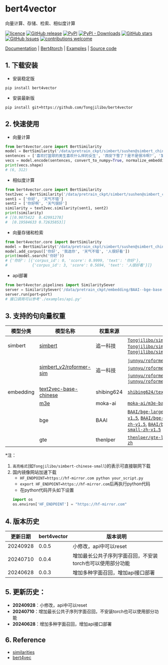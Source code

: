 # bert4vector
向量计算、存储、检索、相似度计算


[![licence](https://img.shields.io/github/license/Tongjilibo/bert4vector.svg?maxAge=3600)](https://github.com/Tongjilibo/bert4vector/blob/master/LICENSE) 
[![GitHub release](https://img.shields.io/github/release/Tongjilibo/bert4vector.svg?maxAge=3600)](https://github.com/Tongjilibo/bert4vector/releases) 
[![PyPI](https://img.shields.io/pypi/v/bert4vector?label=pypi%20package)](https://pypi.org/project/bert4vector/) 
[![PyPI - Downloads](https://img.shields.io/pypi/dm/bert4vector)](https://pypistats.org/packages/bert4vector)
[![GitHub stars](https://img.shields.io/github/stars/Tongjilibo/bert4vector?style=social)](https://github.com/Tongjilibo/bert4vector)
[![GitHub Issues](https://img.shields.io/github/issues/Tongjilibo/bert4vector.svg)](https://github.com/Tongjilibo/bert4vector/issues)
[![contributions welcome](https://img.shields.io/badge/contributions-welcome-brightgreen.svg?style=flat)](https://github.com/Tongjilibo/bert4vector/issues)

[Documentation](https://bert4vector.readthedocs.io) |
[Bert4torch](https://github.com/Tongjilibo/bert4torch) |
[Examples](https://github.com/Tongjilibo/bert4vector/blob/master/examples) |
[Source code](https://github.com/Tongjilibo/bert4vector)

## 1. 下载安装

- 安装稳定版

```shell
pip install bert4vector
```

- 安装最新版

```shell
pip install git+https://github.com/Tongjilibo/bert4vector
```

## 2. 快速使用
- 向量计算
```python
from bert4vector.core import BertSimilarity
model = BertSimilarity('/data/pretrain_ckpt/simbert/sushen@simbert_chinese_tiny')
sentences = ['喜欢打篮球的男生喜欢什么样的女生', '西安下雪了？是不是很冷啊?', '第一次去见女朋友父母该如何表现？', '小蝌蚪找妈妈怎么样', '给我推荐一款红色的车', '我喜欢北京']
vecs = model.encode(sentences, convert_to_numpy=True, normalize_embeddings=False)
print(vecs.shape)
# (6, 312)
```

- 相似度计算
```python
from bert4vector.core import BertSimilarity
text2vec = BertSimilarity('/data/pretrain_ckpt/simbert/sushen@simbert_chinese_tiny')
sent1 = ['你好', '天气不错']
sent2 = ['你好啊', '天气很好']
similarity = text2vec.similarity(sent1, sent2)
print(similarity)
# [[0.9075422  0.42991278]
#  [0.19584633 0.72635853]]
```

- 向量存储和检索
```python
from bert4vector.core import BertSimilarity
model = BertSimilarity('/data/pretrain_ckpt/simbert/sushen@simbert_chinese_tiny')
model.add_corpus(['你好', '我选你', '天气不错', '人很好看'])
print(model.search('你好'))
# {'你好': [{'corpus_id': 0, 'score': 0.9999, 'text': '你好'},
#           {'corpus_id': 3, 'score': 0.5694, 'text': '人很好看'}]} 
```

- api部署
```python
from bert4vector.pipelines import SimilaritySever
server = SimilaritySever('/data/pretrain_ckpt/embedding/BAAI--bge-base-zh-v1.5')
server.run(port=port)
# 接口调用可以参考'./examples/api.py'
```

## 3. 支持的句向量权重
| 模型分类| 模型名称 | 权重来源| 权重链接 | 备注(若有)|
| ----- | ----- | ----- | ----- | ----- |
| simbert|[simbert](https://github.com/ZhuiyiTechnology/simbert) | 追一科技|[`Tongjilibo/simbert-chinese-base`](https://huggingface.co/Tongjilibo/simbert-chinese-base), [`Tongjilibo/simbert-chinese-small`](https://huggingface.co/Tongjilibo/simbert-chinese-small), [`Tongjilibo/simbert-chinese-tiny`](https://huggingface.co/Tongjilibo/simbert-chinese-tiny) | |
|        |[simbert_v2/roformer-sim](https://github.com/ZhuiyiTechnology/roformer-sim) | 追一科技|[`junnyu/roformer_chinese_sim_char_base`](https://huggingface.co/junnyu/roformer_chinese_sim_char_base)，[`junnyu/roformer_chinese_sim_char_ft_base`](https://huggingface.co/junnyu/roformer_chinese_sim_char_ft_base)，[`junnyu/roformer_chinese_sim_char_small`](https://huggingface.co/junnyu/roformer_chinese_sim_char_small)，[`junnyu/roformer_chinese_sim_char_ft_small`](https://huggingface.co/junnyu/roformer_chinese_sim_char_ft_small)|[`roformer_chinese_sim_char_base`](https://huggingface.co/Tongjilibo/bert4torch_config/tree/main/roformer_chinese_sim_char_base), [`roformer_chinese_sim_char_ft_base`](https://huggingface.co/Tongjilibo/bert4torch_config/tree/main/roformer_chinese_sim_char_ft_base), [`roformer_chinese_sim_char_small`](https://huggingface.co/Tongjilibo/bert4torch_config/tree/main/roformer_chinese_sim_char_small), [`roformer_chinese_sim_char_ft_small`](https://huggingface.co/Tongjilibo/bert4torch_config/tree/main/roformer_chinese_sim_char_ft_small) |
| embedding| [text2vec-base-chinese](https://github.com/shibing624/text2vec) |shibing624| [`shibing624/text2vec-base-chinese`](https://huggingface.co/shibing624/text2vec-base-chinese) |[`text2vec-base-chinese`](https://huggingface.co/Tongjilibo/bert4torch_config/tree/main/text2vec-base-chinese) |
|          | [m3e](https://github.com/wangyuxinwhy/uniem) |moka-ai| [`moka-ai/m3e-base`](https://huggingface.co/moka-ai/m3e-base) |[`m3e-base`](https://huggingface.co/Tongjilibo/bert4torch_config/tree/main/m3e-base)|
|          | bge |BAAI| [`BAAI/bge-large-en-v1.5`](https://huggingface.co/BAAI/bge-large-en-v1.5), [`BAAI/bge-large-zh-v1.5`](https://huggingface.co/BAAI/bge-large-zh-v1.5), [`BAAI/bge-base-en-v1.5`](https://huggingface.co/BAAI/bge-base-en-v1.5), [`BAAI/bge-base-zh-v1.5`](https://huggingface.co/BAAI/bge-base-zh-v1.5), [`BAAI/bge-small-en-v1.5`](https://huggingface.co/BAAI/bge-small-en-v1.5), [`BAAI/bge-small-zh-v1.5`](https://huggingface.co/BAAI/bge-small-zh-v1.5) | [`bge-large-en-v1.5`](https://huggingface.co/Tongjilibo/bert4torch_config/tree/main/bge-large-en-v1.5), [`bge-large-zh-v1.5`](https://huggingface.co/Tongjilibo/bert4torch_config/tree/main/bge-large-zh-v1.5), [`bge-base-en-v1.5`](https://huggingface.co/Tongjilibo/bert4torch_config/tree/main/bge-base-en-v1.5), [`bge-base-zh-v1.5`](https://huggingface.co/Tongjilibo/bert4torch_config/tree/main/bge-base-zh-v1.5), [`bge-small-en-v1.5`](https://huggingface.co/Tongjilibo/bert4torch_config/tree/main/bge-small-en-v1.5), [`bge-small-zh-v1.5`](https://huggingface.co/Tongjilibo/bert4torch_config/tree/main/bge-small-zh-v1.5)|
|          | gte |thenlper| [`thenlper/gte-large-zh`](https://huggingface.co/thenlper/gte-large-zh), [`thenlper/gte-base-zh`](https://huggingface.co/thenlper/gte-base-zh) |[`gte-base-zh`](https://huggingface.co/Tongjilibo/bert4torch_config/tree/main/gte-base-zh), [`gte-large-zh`](https://huggingface.co/Tongjilibo/bert4torch_config/tree/main/gte-large-zh)|

*注：
1. `高亮格式`(如`Tongjilibo/simbert-chinese-small`)的表示可直接联网下载
2. 国内镜像网站加速下载
   - `HF_ENDPOINT=https://hf-mirror.com python your_script.py`
   - `export HF_ENDPOINT=https://hf-mirror.com`后再执行python代码
   - 在python代码开头如下设置
    ```python
    import os
    os.environ['HF_ENDPOINT'] = "https://hf-mirror.com"
    ```

## 4. 版本历史

|更新日期| bert4vector | 版本说明 |
|------| ---------------- |----------- |
|20240928| 0.0.5   |小修改，api中可以reset|
|20240710| 0.0.4   |增加最长公共子序列字面召回，不安装torch也可以使用部分功能|
|20240628| 0.0.3   |增加多种字面召回，增加api接口部署|

## 5. 更新历史：

- **20240928**：小修改，api中可以reset
- **20240710**：增加最长公共子序列字面召回，不安装torch也可以使用部分功能
- **20240628**：增加多种字面召回，增加api接口部署


## 6. Reference
- [similarities](https://github.com/shibing624/similarities)
- [bert4vec](https://github.com/zejunwang1/bert4vec)